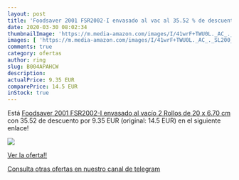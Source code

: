 ```yaml
---
layout: post
title: 'Foodsaver 2001 FSR2002-I envasado al vac al 35.52 % de descuento'
date: 2020-03-30 08:02:34
thumbnailImage: 'https://m.media-amazon.com/images/I/41wrF+TWU0L._AC_._SL200_.jpg'
images: [ 'https://m.media-amazon.com/images/I/41wrF+TWU0L._AC_._SL200_.jpg' ]
comments: true
category: ofertas
author: ring
slug: B004APAHCW
description:
actualPrice: 9.35 EUR
comparePrice: 14.5 EUR
inStock: true
---
```


Está [Foodsaver 2001 FSR2002-I envasado al vacío  2 Rollos de 20 x 6.70 cm](https://www.amazon.com/dp/B004APAHCW/?tag=redken08-20) con 35.52 de descuento por 9.35 EUR (original: 14.5 EUR) en el siguiente enlace!

[![](https://m.media-amazon.com/images/I/41wrF+TWU0L._AC_._SL200_.jpg)](https://www.amazon.com/dp/B004APAHCW/?tag=redken08-20)

[Ver la oferta!!](https://www.amazon.com/dp/B004APAHCW/?tag=redken08-20)

[Consulta otras ofertas en nuestro canal de telegram](https://t.me/s/ofertas25)
